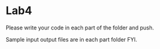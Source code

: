 # Lab4

Please write your code in each part of the folder and push.

Sample input output files are in each part folder FYI.
